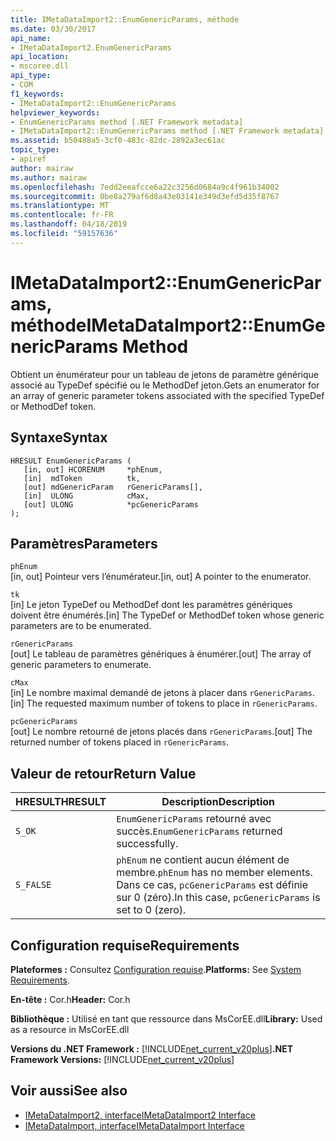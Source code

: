 ```yaml
---
title: IMetaDataImport2::EnumGenericParams, méthode
ms.date: 03/30/2017
api_name:
- IMetaDataImport2.EnumGenericParams
api_location:
- mscoree.dll
api_type:
- COM
f1_keywords:
- IMetaDataImport2::EnumGenericParams
helpviewer_keywords:
- EnumGenericParams method [.NET Framework metadata]
- IMetaDataImport2::EnumGenericParams method [.NET Framework metadata]
ms.assetid: b50488a5-3cf0-483c-82dc-2892a3ec61ac
topic_type:
- apiref
author: mairaw
ms.author: mairaw
ms.openlocfilehash: 7edd2eeafcce6a22c3256d0684a9c4f961b34002
ms.sourcegitcommit: 0be8a279af6d8a43e03141e349d3efd5d35f8767
ms.translationtype: MT
ms.contentlocale: fr-FR
ms.lasthandoff: 04/18/2019
ms.locfileid: "59157636"
---
```

# <a name="imetadataimport2enumgenericparams-method"></a><span data-ttu-id="bb746-102">IMetaDataImport2::EnumGenericParams, méthode</span><span class="sxs-lookup"><span data-stu-id="bb746-102">IMetaDataImport2::EnumGenericParams Method</span></span>
<span data-ttu-id="bb746-103">Obtient un énumérateur pour un tableau de jetons de paramètre générique associé au TypeDef spécifié ou le MethodDef jeton.</span><span class="sxs-lookup"><span data-stu-id="bb746-103">Gets an enumerator for an array of generic parameter tokens associated with the specified TypeDef or MethodDef token.</span></span>  
  
## <a name="syntax"></a><span data-ttu-id="bb746-104">Syntaxe</span><span class="sxs-lookup"><span data-stu-id="bb746-104">Syntax</span></span>  
  
```  
HRESULT EnumGenericParams (  
   [in, out] HCORENUM     *phEnum,   
   [in]  mdToken          tk,  
   [out] mdGenericParam   rGenericParams[],   
   [in]  ULONG            cMax,   
   [out] ULONG            *pcGenericParams  
);  
```  
  
## <a name="parameters"></a><span data-ttu-id="bb746-105">Paramètres</span><span class="sxs-lookup"><span data-stu-id="bb746-105">Parameters</span></span>  
 `phEnum`  
 <span data-ttu-id="bb746-106">[in, out] Pointeur vers l’énumérateur.</span><span class="sxs-lookup"><span data-stu-id="bb746-106">[in, out] A pointer to the enumerator.</span></span>  
  
 `tk`  
 <span data-ttu-id="bb746-107">[in] Le jeton TypeDef ou MethodDef dont les paramètres génériques doivent être énumérés.</span><span class="sxs-lookup"><span data-stu-id="bb746-107">[in] The TypeDef or MethodDef token whose generic parameters are to be enumerated.</span></span>  
  
 `rGenericParams`  
 <span data-ttu-id="bb746-108">[out] Le tableau de paramètres génériques à énumérer.</span><span class="sxs-lookup"><span data-stu-id="bb746-108">[out] The array of generic parameters to enumerate.</span></span>  
  
 `cMax`  
 <span data-ttu-id="bb746-109">[in] Le nombre maximal demandé de jetons à placer dans `rGenericParams`.</span><span class="sxs-lookup"><span data-stu-id="bb746-109">[in] The requested maximum number of tokens to place in `rGenericParams`.</span></span>  
  
 `pcGenericParams`  
 <span data-ttu-id="bb746-110">[out] Le nombre retourné de jetons placés dans `rGenericParams`.</span><span class="sxs-lookup"><span data-stu-id="bb746-110">[out] The returned number of tokens placed in `rGenericParams`.</span></span>  
  
## <a name="return-value"></a><span data-ttu-id="bb746-111">Valeur de retour</span><span class="sxs-lookup"><span data-stu-id="bb746-111">Return Value</span></span>  
  
|<span data-ttu-id="bb746-112">HRESULT</span><span class="sxs-lookup"><span data-stu-id="bb746-112">HRESULT</span></span>|<span data-ttu-id="bb746-113">Description</span><span class="sxs-lookup"><span data-stu-id="bb746-113">Description</span></span>|  
|-------------|-----------------|  
|`S_OK`|<span data-ttu-id="bb746-114">`EnumGenericParams` retourné avec succès.</span><span class="sxs-lookup"><span data-stu-id="bb746-114">`EnumGenericParams` returned successfully.</span></span>|  
|`S_FALSE`|<span data-ttu-id="bb746-115">`phEnum` ne contient aucun élément de membre.</span><span class="sxs-lookup"><span data-stu-id="bb746-115">`phEnum` has no member elements.</span></span> <span data-ttu-id="bb746-116">Dans ce cas, `pcGenericParams` est définie sur 0 (zéro).</span><span class="sxs-lookup"><span data-stu-id="bb746-116">In this case, `pcGenericParams` is set to 0 (zero).</span></span>|  
  
## <a name="requirements"></a><span data-ttu-id="bb746-117">Configuration requise</span><span class="sxs-lookup"><span data-stu-id="bb746-117">Requirements</span></span>  
 <span data-ttu-id="bb746-118">**Plateformes :** Consultez [Configuration requise](../../../../docs/framework/get-started/system-requirements.md).</span><span class="sxs-lookup"><span data-stu-id="bb746-118">**Platforms:** See [System Requirements](../../../../docs/framework/get-started/system-requirements.md).</span></span>  
  
 <span data-ttu-id="bb746-119">**En-tête :** Cor.h</span><span class="sxs-lookup"><span data-stu-id="bb746-119">**Header:** Cor.h</span></span>  
  
 <span data-ttu-id="bb746-120">**Bibliothèque :** Utilisé en tant que ressource dans MsCorEE.dll</span><span class="sxs-lookup"><span data-stu-id="bb746-120">**Library:** Used as a resource in MsCorEE.dll</span></span>  
  
 <span data-ttu-id="bb746-121">**Versions du .NET Framework :** [!INCLUDE[net_current_v20plus](../../../../includes/net-current-v20plus-md.md)]</span><span class="sxs-lookup"><span data-stu-id="bb746-121">**.NET Framework Versions:** [!INCLUDE[net_current_v20plus](../../../../includes/net-current-v20plus-md.md)]</span></span>  
  
## <a name="see-also"></a><span data-ttu-id="bb746-122">Voir aussi</span><span class="sxs-lookup"><span data-stu-id="bb746-122">See also</span></span>

- [<span data-ttu-id="bb746-123">IMetaDataImport2, interface</span><span class="sxs-lookup"><span data-stu-id="bb746-123">IMetaDataImport2 Interface</span></span>](../../../../docs/framework/unmanaged-api/metadata/imetadataimport2-interface.md)
- [<span data-ttu-id="bb746-124">IMetaDataImport, interface</span><span class="sxs-lookup"><span data-stu-id="bb746-124">IMetaDataImport Interface</span></span>](../../../../docs/framework/unmanaged-api/metadata/imetadataimport-interface.md)
